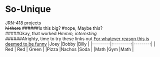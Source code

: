 # So-Unique
JRN-418 projects
<br>~~hi there~~
######Is this big?
#nope, Maybe this?  
#####Okay, that worked 
*Hmmm, interesting* <br>
######Alrighty, time to try these links out 
[For whatever reason this is deemed to be funny](https://search.yahoo.com/yhs/search;_ylt=A0LEVvKzpe9VoAwAVAcnnIlQ;_ylc=X1MDMTM1MTE5NTY4NwRfcgMyBGZyA3locy1tb3ppbGxhLTAwMQRncHJpZANTeEIwbDJ0cVFrNm1HV09IenkwLlJBBG5fcnNsdAMwBG5fc3VnZwMxMARvcmlnaW4Dc2VhcmNoLnlhaG9vLmNvbQRwb3MDMQRwcXN0cgNjaGFybGllIGJpdCAEcHFzdHJsAzEyBHFzdHJsAzIxBHF1ZXJ5A2NoYXJsaWUgYml0IG15IGZpbmdlcgR0X3N0bXADMTQ0MTc2ODkwNw--?p=charlie+bit+my+finger&fr2=sa-gp-search&hspart=mozilla&hsimp=yhs-001)
|Joey     |Bobby      |Billy    |
|---------|:---------:|--------:|
| Red     | Red       | Green   |
|Pizza    |Nachos     |Soda     |
|Math     |Gym        |Math     |
